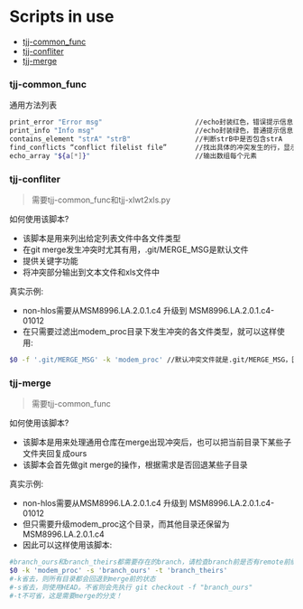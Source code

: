 # Scripts in use

* [tjj-common_func](#tjj-common_func)
* [tjj-confliter](#tjj-confliter)
* [tjj-merge](#tjj-merge)

### <span id="tjj-common_func">tjj-common_func</span>

通用方法列表
```bash
print_error "Error msg"                       //echo封装红色，错误提示信息
print_info "Info msg"                         //echo封装绿色，普通提示信息
contains_element "strA" "strB"                //判断strB中是否包含strA
find_conflicts “conflict filelist file”       //找出具体的冲突发生的行，显示出来
echo_array "${a[*]}"                          //输出数组每个元素
```

### <span id="tjj-confliter">tjj-confliter</span>

> 需要tjj-common_func和tjj-xlwt2xls.py

如何使用该脚本?
* 该脚本是用来列出给定列表文件中各文件类型
* 在git merge发生冲突时尤其有用，.git/MERGE_MSG是默认文件
* 提供关键字功能
* 将冲突部分输出到文本文件和xls文件中

真实示例:
* non-hlos需要从MSM8996.LA.2.0.1.c4 升级到 MSM8996.LA.2.0.1.c4-01012
* 在只需要过滤出modem_proc目录下发生冲突的各文件类型，就可以这样使用:
```bash
$0 -f '.git/MERGE_MSG' -k 'modem_proc' //默认冲突文件就是.git/MERGE_MSG，因此-f可以省
```
### <span id="tjj-merge">tjj-merge</span>

> 需要tjj-common_func

如何使用该脚本?
* 该脚本是用来处理通用仓库在merge出现冲突后，也可以把当前目录下某些子文件夹回复成ours
* 该脚本会首先做git merge的操作，根据需求是否回退某些子目录

真实示例:
* non-hlos需要从MSM8996.LA.2.0.1.c4 升级到 MSM8996.LA.2.0.1.c4-01012
* 但只需要升级modem_proc这个目录，而其他目录还保留为MSM8996.LA.2.0.1.c4
* 因此可以这样使用该脚本: 
```bash
#branch_ours和branch_theirs都需要存在的branch，请检查branch前是否有remote前缀
$0 -k 'modem_proc' -s 'branch_ours' -t 'branch_theirs'
#-k省去，则所有目录都会回退到merge前的状态
#-s省去，则使用HEAD。不省则会先执行 git checkout -f "branch_ours"
#-t不可省，这是需要merge的分支！
```



